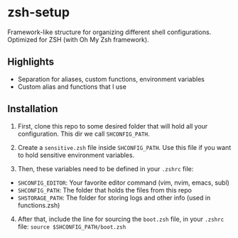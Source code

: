 # zsh-setup
Framework-like structure for organizing different shell configurations. Optimized for ZSH (with Oh My Zsh framework).

## Highlights
- Separation for aliases, custom functions, environment variables
- Custom alias and functions that I use

## Installation
1. First, clone this repo to some desired folder that will hold all your configuration. This dir we call `SHCONFIG_PATH`.

2. Create a `sensitive.zsh` file inside `SHCONFIG_PATH`. Use this file if you want to hold sensitive environment variables.

3. Then, these variables need to be defined in your `.zshrc` file:
  - `SHCONFIG_EDITOR`: Your favorite editor command (vim, nvim, emacs, subl)
  - `SHCONFIG_PATH`: The folder that holds the files from this repo
  - `SHSTORAGE_PATH`: The folder for storing logs and other info (used in functions.zsh)


4. After that, include the line for sourcing the `boot.zsh` file, in your `.zshrc` file:
`source $SHCONFIG_PATH/boot.zsh`
